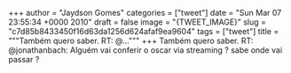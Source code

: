 
+++
author = "Jaydson Gomes"
categories = ["tweet"]
date = "Sun Mar 07 23:55:34 +0000 2010"
draft = false
image = "{TWEET_IMAGE}"
slug = "c7d85b8433450f16d63da1256d624afaf9ea9604"
tags = ["tweet"]
title = """Também quero saber. RT: @..."""
+++
Também quero saber. RT: @jonathanbach: Alguém vai conferir o oscar via streaming ? sabe onde vai passar ?
